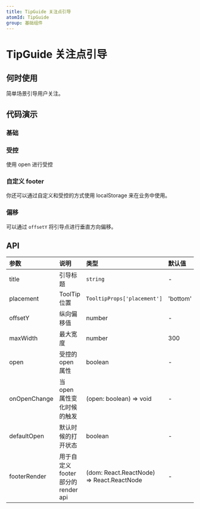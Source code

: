 ```yaml
---
title: TipGuide 关注点引导
atomId: TipGuide
group: 基础组件
---
```


# TipGuide 关注点引导

## 何时使用

简单场景引导用户关注。

## 代码演示

### 基础

<code src="./demos/normal.tsx" ></code>

### 受控

使用 open 进行受控

<code src="./demos/controlled.tsx" ></code>

### 自定义 footer

<code src="./demos/footer.tsx" ></code>

你还可以通过自定义和受控的方式使用 localStorage 来在业务中使用。

<code src="./demos/localStorage.tsx" ></code>

### 偏移

可以通过 `offsetY` 将引导点进行垂直方向偏移。

<code src="./demos/offset.tsx" ></code>

## API

| 参数         | 说明                                | 类型                                      | 默认值   |
| :----------- | :---------------------------------- | :---------------------------------------- | :------- |
| title        | 引导标题                            | `string`                                  | -        |
| placement    | ToolTip 位置                        | `TooltipProps['placement']`               | 'bottom' |
| offsetY      | 纵向偏移值                          | number                                    | -        |
| maxWidth     | 最大宽度                            | number                                    | 300      |
| open         | 受控的 open 属性                    | boolean                                   | -        |
| onOpenChange | 当 open 属性变化时候的触发          | (open: boolean) => void                   | -        |
| defaultOpen  | 默认时候的打开状态                  | boolean                                   | -        |
| footerRender | 用于自定义 footer 部分的 render api | (dom: React.ReactNode) => React.ReactNode | -        |
